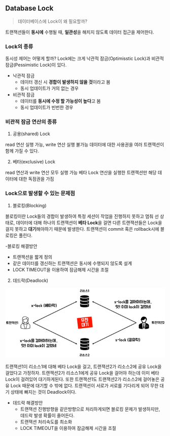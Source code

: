 ## Database Lock

> 데이터베이스에 Lock이 왜 필요할까?

트랜잭션들이 **동시에** 수행될 때, **일관성**을 해치지 않도록 데이터 접근을 제어한다.

### Lock의 종류

동시성 제어는 어떻게 할까? Lock에는 크게 낙관적 잠금(Optimisstic Lock)과 비관적 잠금(Pessimistic Lock)이 있다.

- 낙관적 잠금 
    - 데이터 갱신 시 **경합이 발생하지 않을 것**이라고 봄
    - 동시 업데이트가 거의 없는 경우 
- 비관적 잠금
    - 데이터를 **동시에 수정 할 가능성이 높다**고 봄
    - 동시 업데이트가 빈번한 경우

### 비관적 잠금 연산의 종류

1. 공용(shared) Lock

read 연산 실행 가능, write 연산 실행 불가능
데이터에 대한 사용권을 여러 트랜잭션이 함께 가질 수 있다.

2. 베타(exclusive) Lock

read 연산과 write 연산 모두 실행 가능
베타 Lock 연산을 실행한 트랜잭션만 해당 데이터에 대한 독점권을 가짐

### Lock으로 발생할 수 있는 문제점

1. 블로킹(Blocking)

블로킹이란 Lock들의 경합이 발생하여 특정 세션이 작업을 진행하지 못하고 멈춰 선 상태로, 데이터에 대해 하나의 트랜잭션이 **베타 Lock**을 걸면 다른 트랜잭션들은 Lock을 걸지 못하고 **대기**해야하기 때문에 발생한다. 트랜잭션이 commit 혹은 rollback시에 블로킹은 풀린다.

-블로킹 해결방안
- 트랜잭션을 짧게 정의
- 같은 데이터를 갱신하는 트랜잭션은 동시에 수행되지 않도록 설계
- LOCK TIMEOUT을 이용하여 잠금해제 시간을 조절

2. 데드락(Deadlock)

![img](https://github.com/dilmah0203/TIL/blob/main/Image/Deadlock.png)

트랜잭션1이 리소스1에 대해 베타 Lock을 걸고, 트랜잭션2가 리소스2에 공유 Lock을 걸었다고 가정하자. 트랜잭션2가 리소스1에게 공유 Lock을 걸어야 하는데 이미 베타 Lock이 걸려있어 대기하게된다. 또한 트랜잭션1도 트랜잭션2가 리소스2에 걸어놓은 공유 Lock 때문에 대기할 수 밖에 없다. 트랜잭션이 서로가 서로를 기다리게 되어 무한 대기 상태에 빠지는 것이 Deadlock이다.

- 데드락 해결방안
    - 트랜잭션 진행방향을 같은방향으로 처리하게되면 블로킹 문제가 발생하지만, 데드락 발생 확률이 줄어든다.
    - 트랜잭션 처리속도를 최소화
    - LOCK TIMEOUT을 이용하여 잠금해제 시간을 조절
